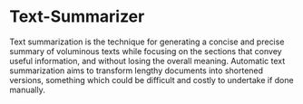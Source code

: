 # Text-Summarizer
Text summarization is the technique for generating a concise and precise summary of voluminous texts while focusing on the sections that convey useful information, and without losing the overall meaning. Automatic text summarization aims to transform lengthy documents into shortened versions, something which could be difficult and costly to undertake if done manually.
